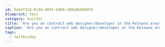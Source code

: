 ```yaml
---
id: 5eb4f319-9c0d-4054-b489-108a8bb889fb
blueprint: text
category: twitter
title: 'Are you an contract web designer/developer in the Kelowna area?  Come out to the Tweet-up at @streamingcafe 9am Thursday. #twitbizday'
caption: 'Are you an contract web designer/developer in the Kelowna area?  Come out to the Tweet-up at <span class="username username_linked">@<a href="https://twitter.com/streamingcafe" title="Streaming Cafe">streamingcafe</a></span> 9am Thursday. <span class="hashtag hashtag_local">#<a href="http://tweettemp.darylchymko.ca/?tag=twitbizday">twitbizday</a>'
tags:
  - twitbizday
---
```

